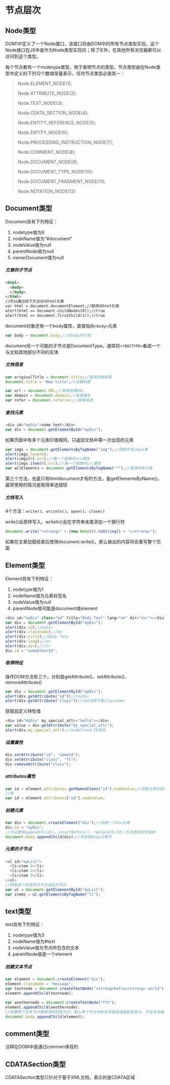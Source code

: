# 节点层次



## Node类型

DOM1中定义了一个Node接口，该接口将由DOM中的所有节点类型实现。这个Node接口在JS中是作为Node类型实现的；除了IE外，在其他所有浏览器都可以访问到这个类型。

每个节点都有一个nodetype类型，用于表明节点的类型。节点类型由在Node类型中定义的下列12个数值常量表示，任何节点类型必居其一：

>Node.ELEMENT_NODE(1);
>
>Node.ATTRIBUTE_NODE(2);
>
>Node.TEXT_NODE(3);
>
>Node.CDATA_SECTION_NODE(4);
>
>Node.ENTITY_REFERENCE_NODE(5);
>
>Node.ENTITY_NODE(6);
>
>Node.PROCESSING_INSTRUCTION_NODE(7);
>
>Node.COMMENT_NODE(8);
>
>Node.DOCUMENT_NODE(9);
>
>Node.DOCUMENT_TYPE_NODE(10);
>
>Node.DOCUMENT_FRAGMENT_NODE(11);
>
>Node.NOTATION_NODE(12)



## Document类型

Document具有下列特征：

1. nodetype值为9
2. nodeName值为“#document”
3. nodeValue值为null
4. parentNode值为null
5. ownerDocument值为null



##### 文章的子节点

```html
<html>
  <body>
  </body>
</html>
//可以通过如下方法访问html元素
var html = document.documentElement;//取得对html引用
alert(html == document.childNodes[0]);//true
alert(html == document.firstChild(1));//true
```

document对象还有一个body属性，直接指向`<body>`元素

```javascript
var body = document.body;//对body的引用
```

document另一个可能的子节点是DocumentType。通常将`<!DOCTYPE>`看成一个与文档其他部分不同的实体



##### 文档信息

```javascript
var originalTitle = document.title;//取得文档标题
document.title = "New title";//设置标题
```

```javascript
var url = document.URL;//取得完整URL
var domain = document.domain;//取得域名
var refer = document.referrer;//取得来源
```



##### 查找元素

```javascript
<div id="myDiv">some text</div>
var div = document.getElementById("myDiv");
```

如果页面中有多个元素ID值相同，只返回文档中第一次出现的元素

```javascript
var imgs = document.getElementsByTagName("img");//获取所有img元素
alert(imgs.length);
alert(imgs[0].src);//第一个图像的src属性
alert(imgs.item(0).src);//第一个图像的src属性
var allElements = document.getElementsByTagName("*");//取得所有元素
```

第三个方法，也是只有htmldocument才有的方法，是getElementsByName()。最常使用的情况是取得单选按钮



##### 文档写入

4个方法：`write()`、`writeln()`、`open()`、`close()`

write()会原样写入，writeln()会在字符串末尾添加一个换行符

```javascript
document.write("<strong>" + (new Date()).toString() + "</strong>");
```

如果在文章加载结束后使用document.write()，那么输出的内容将会重写整个页面



## Element类型

Element具有下列特征：

1. nodetype值为1
2. nodeName值为元素标签名
3. nodeValue值为null
4. parentNode值可能是document或element

```javascript
<div id="myDiv" class="bd" title="Body Text" lang="en" dir="dir"></div>
var div = document.getElementById("myDiv");
alert(div.id);//myDiv
alert(div.classname);//bd
alert(div.title);//Body Tetx
alert(div.lang);//en
alert(div.dir);//ltr
div.id = "someOtherId";
```

##### 取得特征

操作DOM方法有三个，分别是getAttribute()、setAttribute()、removeAttribute()

```javascript
var div = document.getElementById("myDiv");
alert(div.getAttribute("id"));//myDiv
alert(div.getAttribute("class"));//bd注意不是classname
```

获取自定义特性值

```javascript
<div id="myDiv" my_special_attr="hello"></div>
var value = div.getAttribute("my_special_attr");
alert(div.my_special_attr);//undefined.IE除外
```



##### 设置属性

```javascript
div.setAttribute("id", "someId");
div.setAttribute("class", "ft");
div.removeAttribute("class");
```



##### attributes属性

```javascript
var id = element.attributes.getNamedItems("id").nodeValue;//获取元素的ID
//或
var id = element.attributes["id"].nodeValue;
```



##### 创建元素

```javascript
var div = document.createElement("div");//创建一个div元素
div.id = "myDiv";
//可以使用appendChild()、insertBefore()、replaceChild()方法添加到文档树
document.body.appendChild(div);//添加到body元素中
```



##### 元素的子节点

```javascript
<ul id="myList">
  <li>item 1</li>
  <li>item 2</li>
  <li>item 3</li>
</ul>
//获取某个标签的子节点或后代节点
var ul = document.getElemnentById("myList");
var items = ul.getElementsByTagName("li");
```



## text类型

text具有下列特征：

1. nodetype值为3
2. nodeName值为#text
3. nodeValue值为节点所包含的文本
4. parentNode值是一个element



##### 创建文本节点

```javascript
var element = document.createElement("div");
element.className = "message";
var textnode = document.createTextNode("<strong>hello</strong> world");
element.appendChild(textnode);

var anothernode = document.createTextNode("YYY");
element.appendChild(anothernode);
//如果两个文本节点是相邻的同胞节点，那么两个节点中的文字就会连接起来显示，不会有空格
document.body.appendChild(element);
```



## comment类型

注释在DOM中是通过commen体现的



## CDATASection类型

CDATASection类型只针对于基于XML文档，表示的是CDATA区域

